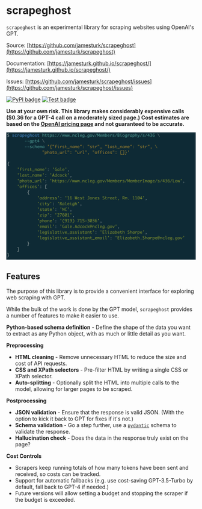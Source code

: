 # scrapeghost

`scrapeghost` is an experimental library for scraping websites using OpenAI's GPT.

Source: [https://github.com/jamesturk/scrapeghost](https://github.com/jamesturk/scrapeghost)

Documentation: [https://jamesturk.github.io/scrapeghost/](https://jamesturk.github.io/scrapeghost/)

Issues: [https://github.com/jamesturk/scrapeghost/issues](https://github.com/jamesturk/scrapeghost/issues)

[![PyPI badge](https://badge.fury.io/py/scrapeghost.svg)](https://badge.fury.io/py/scrapeghost)
[![Test badge](https://github.com/jamesturk/scrapeghost/workflows/Test%20&%20Lint/badge.svg)](https://github.com/jamesturk/scrapeghost/actions?query=workflow%3A%22Test+%26+Lint%22)

**Use at your own risk. This library makes considerably expensive calls ($0.36 for a GPT-4 call on a moderately sized page.) Cost estimates are based on the [OpenAI pricing page](https://beta.openai.com/pricing) and not guaranteed to be accurate.**

![](screenshot.png)

## Features

The purpose of this library is to provide a convenient interface for exploring web scraping with GPT.

While the bulk of the work is done by the GPT model, `scrapeghost` provides a number of features to make it easier to use.

**Python-based schema definition** - Define the shape of the data you want to extract as any Python object, with as much or little detail as you want.

**Preprocessing**

* **HTML cleaning** - Remove unnecessary HTML to reduce the size and cost of API requests.
* **CSS and XPath selectors** - Pre-filter HTML by writing a single CSS or XPath selector.
* **Auto-splitting** - Optionally split the HTML into multiple calls to the model, allowing for larger pages to be scraped.

**Postprocessing**

* **JSON validation** - Ensure that the response is valid JSON.  (With the option to kick it back to GPT for fixes if it's not.)
* **Schema validation** - Go a step further, use a [`pydantic`](https://pydantic-docs.helpmanual.io/) schema to validate the response.
* **Hallucination check** - Does the data in the response truly exist on the page?

**Cost Controls**

* Scrapers keep running totals of how many tokens have been sent and received, so costs can be tracked.
* Support for automatic fallbacks (e.g. use cost-saving GPT-3.5-Turbo by default, fall back to GPT-4 if needed.)
* Future versions will allow setting a budget and stopping the scraper if the budget is exceeded.